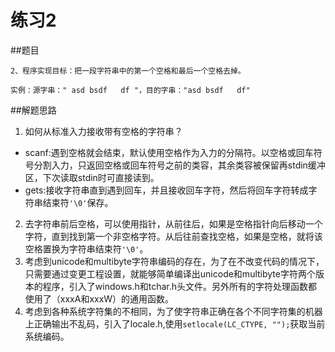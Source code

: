 ﻿# 练习2

##题目
```
2、程序实现目标：把一段字符串中的第一个空格和最后一个空格去掉。

实例：源字串：" asd bsdf   df "，目的字串："asd bsdf   df"
```
##解题思路
1. 如何从标准入力接收带有空格的字符串？ 
  - scanf:遇到空格就会结束，默认使用空格作为入力的分隔符。以空格或回车符号分割入力，只返回空格或回车符号之前的类容，其余类容被保留再stdin缓冲区，下次读取stdin时可直接读到。
  - gets:接收字符串直到遇到回车，并且接收回车字符，然后将回车字符转成字符串结束符`'\0'`保存。
2. 去字符串前后空格，可以使用指针，从前往后，如果是空格指针向后移动一个字符，直到找到第一个非空格字符。从后往前查找空格，如果是空格，就将该空格置换为字符串结束符`'\0'`。
3. 考虑到unicode和multibyte字符串编码的存在，为了在不改变代码的情况下，只需要通过变更工程设置，就能够简单编译出unicode和multibyte字符两个版本的程序，引入了windows.h和tchar.h头文件。另外所有的字符处理函数都使用了（xxxA和xxxW）的通用函数。
4. 考虑到各种系统字符集的不相同，为了使字符串正确在各个不同字符集的机器上正确输出不乱码，引入了locale.h,使用`setlocale(LC_CTYPE, "");`获取当前系统编码。
